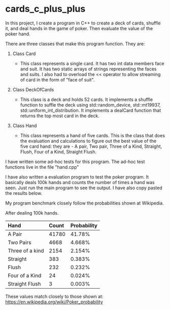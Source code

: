 # cards_c_plus_plus

In this project, I create a program in C++ to create
  a deck of cards, shuffle it, and deal hands in the game of poker.
  Then evaluate the value of the poker hand.

  There are three classes that make this program function. They are:
  1. Class Card
  
     - This class represents a single card.
     It has two int data members face and suit.
     It has two static arrays of strings representing the faces and suits.
     I also had to overload the << operator to allow streaming of card
     in the form of "face of suit".
     
  2. Class DeckOfCards
  
     - This class is a deck and holds 52 cards.
     It implements a shuffle function to suffle the deck using
     std::random_device, std::mt19937, std::uniform_int_distribution.
     It implements a dealCard function that returns the top most
     card in the deck.
     
  3. Class Hand
  
     - This class represents a hand of five cards.
     This is the class that does the evaluation and calculations
     to figure out the best value of the five card hand: they are -
     A pair, Two pair, Three of a Kind, Straight, Flush, Four of a
     Kind, Straight Flush.


  I have written some ad-hoc tests for this program. The ad-hoc
  test functions live in the file "hand.cpp"

  I have also written a evaluation program to test the poker
  program. It basically deals 100k hands and counts the number
  of times a hand was seen. Just run the main program to see the output.
  I have also copy pasted the results below.

  My program benchmark closely follow the probabilities shown
  at Wikipedia.

  After dealing 100k hands.
  
 | Hand   |      Count      |  Probability |
 |:----------|:-------------|:------|
 | A Pair |  41780 | 41.78%|
 | Two Pairs | 4668 | 4.668%     |
 | Three of a kind |    2154   |   2.154% |
 | Straight |    383   |   0.383%  |
 | Flush |    232   |   0.232%    |
 | Four of a Kind |    24   |   0.024%     |
 | Straight Flush |    3   |   0.003%      |

  These values match closely to those shown at:
  https://en.wikipedia.org/wiki/Poker_probability
